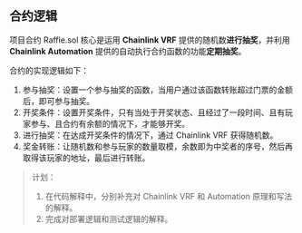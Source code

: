 ## 合约逻辑

项目合约 Raffle.sol 核心是运用 **Chainlink VRF** 提供的随机数**进行抽奖**，并利用 **Chainlink Automation** 提供的自动执行合约函数的功能**定期抽奖**。

合约的实现逻辑如下：

1. 参与抽奖：设置一个参与抽奖的函数，当用户通过该函数转账超过门票的金额后，即可参与抽奖。
2. 开奖条件：设置开奖条件，只有当处于开奖状态、且经过了一段时间、且有玩家参与、且合约有余额的情况下，才能够开奖。
3. 进行抽奖：在达成开奖条件的情况下，通过 Chainlink VRF 获得随机数。
4. 奖金转账：让随机数和参与玩家的数量取模，余数即为中奖者的序号，然后再取得该玩家的地址，最后进行转账。

> 计划：
> 
> 1. 在代码解释中，分别补充对 Chainlink VRF 和 Automation 原理和写法的解释。
> 2. 完成对部署逻辑和测试逻辑的解释。